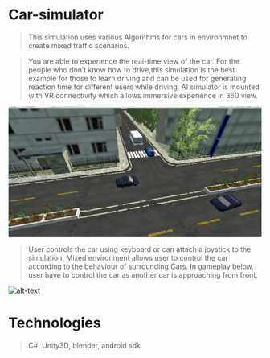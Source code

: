 # Car-simulator

> This simulation uses various Algorithms for cars in environmnet to create mixed traffic scenarios.

> You are able to experience the real-time view of the car. For the people who don’t know how to drive,this simulation is the best example for those to learn driving and can be used for generating reaction time for different users while driving. AI simulator is mounted with VR connectivity which allows immersive experience in 360 view.   

![Screenshot](AI.png)

> User controls the car using keyboard or can attach a joystick to the simulation. Mixed environment allows user to control the car according to the behaviour of surrounding Cars. In gameplay below, user have to control the car as another car is approaching from front.

![alt-text](Car.gif)

# Technologies

> C#, Unity3D, blender, android sdk 
